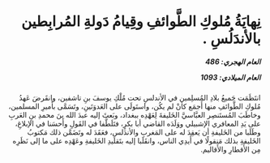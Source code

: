 <h1 dir="rtl">نِهايَةُ مُلوكِ الطَّوائفِ وقِيامُ دَولةِ المُرابِطين  بالأندَلُسِ .</h1>

<h5 dir="rtl">العام الهجري:  486

العام الميلادي: 1093

</h5>

<p dir="rtl">انتَظَمَت جَميعُ بلادِ المُسلِمين في الأندلسِ تحت مُلْكِ يوسفَ بنِ تاشفين، وانقَرضَ عَهدُ مُلوكِ الطَّوائفِ منها أَجمَع كأنْ لم يكُن، واستَولَى على العَدوَتَينِ، وتَسَمَّى بأَميرِ المسلمين، وخاطَبَ المُستَنصِر العبَّاسيَّ الخَليفةَ لِعَهْدِه ببغداد، وبَعثَ إليه عبدَ الله بنَ محمدِ بنِ العَربِ على يَدِ المعافري الإشبيلي ووَلَدَه القاضي أبا بكرٍ، فتَلَطَّفا في القَولِ وأَحسَنا في الإبلاغِ، وطَلَبا من الخَليفةِ أن يَعقِدَ له على المَغربِ والأندَلسِ، فعَقَدَ له وتَضَمَّن ذلك مَكتوبُ الخَليفةِ بذلك مَنقولًا في أَيدِي الناس، وانقَلَبا إليه بتَقليدِ الخَليفةِ وعَهْدِه على ما إلى نَظَرِه مِن الأَقطارِ والأَقاليم.</p></br>
